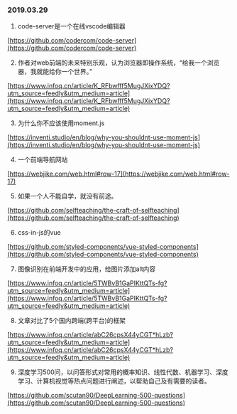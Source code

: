 ### 2019.03.29

1. code-server是一个在线vscode编辑器

[https://github.com/codercom/code-server](https://github.com/codercom/code-server)

2. 作者对web前端的未来特别乐观，认为浏览器即操作系统，“给我一个浏览器，我就能给你一个世界。”

[https://www.infoq.cn/article/K_RFbwfff5MugJXixYDQ?utm_source=feedly&utm_medium=article](https://www.infoq.cn/article/K_RFbwfff5MugJXixYDQ?utm_source=feedly&utm_medium=article)

3. 为什么你不应该使用moment.js

[https://inventi.studio/en/blog/why-you-shouldnt-use-moment-js](https://inventi.studio/en/blog/why-you-shouldnt-use-moment-js)

4. 一个前端导航网站

[https://webjike.com/web.html#row-17](https://webjike.com/web.html#row-17)

5. 如果一个人不能自学，就没有前途。

[https://github.com/selfteaching/the-craft-of-selfteaching](https://github.com/selfteaching/the-craft-of-selfteaching)

6. css-in-js的vue

[https://github.com/styled-components/vue-styled-components](https://github.com/styled-components/vue-styled-components)

7. 图像识别在前端开发中的应用，给图片添加alt内容

[https://www.infoq.cn/article/5TWBvB1GaPIKttQTs-fg?utm_source=feedly&utm_medium=article](https://www.infoq.cn/article/5TWBvB1GaPIKttQTs-fg?utm_source=feedly&utm_medium=article)

8. 文章对比了5个国内跨端(跨平台)的框架

[https://www.infoq.cn/article/abC26cpsX44yCGT*hLzb?utm_source=feedly&utm_medium=article](https://www.infoq.cn/article/abC26cpsX44yCGT*hLzb?utm_source=feedly&utm_medium=article)

9. 深度学习500问，以问答形式对常用的概率知识、线性代数、机器学习、深度学习、计算机视觉等热点问题进行阐述，以帮助自己及有需要的读者。

[https://github.com/scutan90/DeepLearning-500-questions](https://github.com/scutan90/DeepLearning-500-questions)